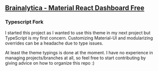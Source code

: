 ## [Brainalytica - Material React Dashboard Free](https://devias.io/products/material-react-dashboard)

### Typescript Fork

I started this project as I wanted to use this theme in my next project but TypeScript is my first concern. Customizing Material-UI and modularizing overrides can be a headache due to type issues.

At least the theme typings is done at the moment. I have no experience in managing projects/branches at all, so feel free to start contributing by giving advice on how to organize this repo :)

